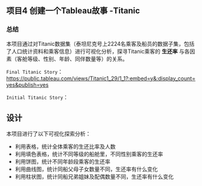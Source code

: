 ## 项目4 创建一个Tableau故事 -Titanic

### 总结

本项目通过对Titanic数据集（泰坦尼克号上2224名乘客及船员的数据子集，包括了人口统计资料和乘客信息）进行可视化分析，探寻Titanic乘客的 **生还率** 与各因素（客舱等级、性别、年龄、同伴数量等）的关系。

`Final Titanic Story`：https://public.tableau.com/views/Titanic1_29/1_1?:embed=y&:display_count=yes&publish=yes

`Initial Titanic Story`：

## 设计

本项目进行了以下可视化探索分析：

- 利用表格，统计全体乘客的生还比率及人数
- 利用填色表格，统计不同等级的船舱里，不同性别乘客的生还率
- 利用饼图，统计不同年龄段乘客的生还率
- 利用曲线图，统计同船父母子女数量不同，生还率有什么变化
- 利用柱状图，统计同船兄弟姐妹及配偶数量不同，生还率有什么变化